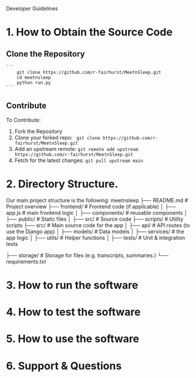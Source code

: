 Developer Guidelines


# 1. How to Obtain the Source Code

## Clone the Repository
    ```
        git clone https://github.com/r-fairhurst/MeetnSleep.git
        cd meetnsleep
        python run.py
    ```
## Contribute
To Contribute:
1. Fork the Repository
2. Clone your forked repo:
` git clone https://github.com/r-fairhurst/MeetnSleep.git`
3. Add an upstream remote:
`git remote add upstream https://github.com/r-fairhurst/MeetnSleep.git`
4. Fetch for the latest changes:
`git pull upstream main`


# 2. Directory Structure.
Our main project structure is the following:
meetnsleep
├── README.md              # Project overview
├── frontend/              # Frontend code (if applicable)
│   ├── app.js            # main frontend logic
│   ├── components/       # reusable components
│   ├── public/           # Static files
│   ├── src/              # Source code
├── scripts/               # Utility scripts
├── src/                   # Main source code for the app
│   ├── api/              # API routes (to use the Django app)
│   ├── models/           # Data models
│   ├── services/         # the app logic
│   ├── utils/            # Helper functions
│   ├── tests/            # Unit & integration tests

├── storage/               # Storage for files (e.g. transcripts, summaries.)
└── requirements.txt 


# 3. How to run the software
# 4. How to test the software
# 5. How to use the software
# 6. Support & Questions